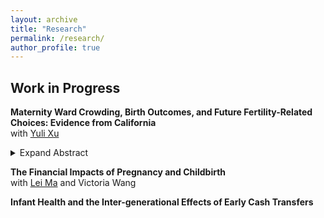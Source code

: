 ```yaml
---
layout: archive
title: "Research"
permalink: /research/
author_profile: true
---
```

## Work in Progress
**Maternity Ward Crowding, Birth Outcomes, and Future Fertility-Related Choices: Evidence from California** \
with [Yuli Xu](https://sites.google.com/view/yulixu-econ)
<details>
<summary>Expand Abstract</summary>
Our paper examines how overcrowding in maternity wards influences concurrent birth outcomes and mothers' future fertility and hospital choices. We leverage day-to-day fluctuations in birth counts at Californian hospitals as a proxy for overcrowding. We find a notable reduction in the use of procedures such as C-sections, epidurals, inductions, and augmentations on crowded days, without compromising maternal or infant health. While there is no effect on future fertility, mothers—particularly non-Black, more educated, and those in less deprived counties—are more likely to switch hospitals or to a non-hospital setting for their next birth after experiencing overcrowding. We do not find specific patterns in their choice of subsequent hospitals, attributing the decision to negative first-birth experiences.
</details>

**The Financial Impacts of Pregnancy and Childbirth** \
with [Lei Ma](https://leima-econ.com/) and Victoria Wang

**Infant Health and the Inter-generational Effects of Early Cash Transfers**
